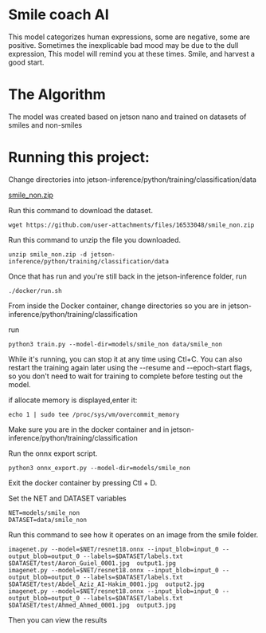 <h1>Smile coach AI</h1>
This model categorizes human expressions, some are negative, some are positive. Sometimes the inexplicable bad mood may be due to the dull expression,  This model will remind you at these times. Smile, and harvest a good start.
<h1>The Algorithm</h1>
The model was created based on jetson nano and trained on datasets of smiles and non-smiles
<h1>Running this project:</h1>
Change directories into jetson-inference/python/training/classification/data



[smile_non.zip](https://github.com/user-attachments/files/16533048/smile_non.zip)

 Run this command to download the dataset. 
 ```
wget https://github.com/user-attachments/files/16533048/smile_non.zip
```

Run this command to unzip the file you downloaded. 

```
unzip smile_non.zip -d jetson-inference/python/training/classification/data
```

Once that has run and you're still back in the jetson-inference folder, run
```
./docker/run.sh
```

From inside the Docker container, change directories so you are in jetson-inference/python/training/classification

run
```
python3 train.py --model-dir=models/smile_non data/smile_non
```

While it's running, you can stop it at any time using Ctl+C. You can also restart the training again later using the --resume and --epoch-start flags, so you don't need to wait for training to complete before testing out the model.

if allocate memory is displayed,enter it: 
```
echo 1 | sudo tee /proc/sys/vm/overcommit_memory
```

Make sure you are in the docker container and in jetson-inference/python/training/classification
 
Run the onnx export script.
```
python3 onnx_export.py --model-dir=models/smile_non
```


Exit the docker container by pressing
Ctl + D.

Set the NET and DATASET variables
```
NET=models/smile_non
DATASET=data/smile_non
```


Run this command to see how it operates on an image from the smile folder.
```
imagenet.py --model=$NET/resnet18.onnx --input_blob=input_0 --output_blob=output_0 --labels=$DATASET/labels.txt $DATASET/test/Aaron_Guiel_0001.jpg  output1.jpg
imagenet.py --model=$NET/resnet18.onnx --input_blob=input_0 --output_blob=output_0 --labels=$DATASET/labels.txt $DATASET/test/Abdel_Aziz_AI-Hakim_0001.jpg  output2.jpg
imagenet.py --model=$NET/resnet18.onnx --input_blob=input_0 --output_blob=output_0 --labels=$DATASET/labels.txt $DATASET/test/Ahmed_Ahmed_0001.jpg  output3.jpg

```

Then you can view the results
